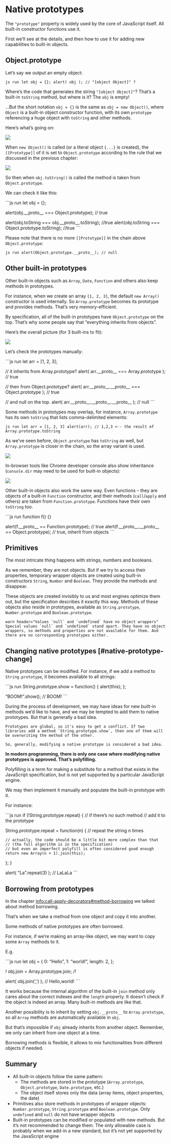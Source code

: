 # Native prototypes

The `"prototype"` property is widely used by the core of JavaScript itself. All built-in constructor functions use it.

First we’ll see at the details, and then how to use it for adding new capabilities to built-in objects.

## Object.prototype

Let’s say we output an empty object:

`js run let obj = {}; alert( obj ); // "[object Object]" ?`

Where’s the code that generates the string `"[object Object]"`? That’s a built-in `toString` method, but where is it? The `obj` is empty!

…But the short notation `obj = {}` is the same as `obj = new Object()`, where `Object` is a built-in object constructor function, with its own `prototype` referencing a huge object with `toString` and other methods.

Here’s what’s going on:

![](object-prototype.svg)

When `new Object()` is called (or a literal object `{...}` is created), the `[[Prototype]]` of it is set to `Object.prototype` according to the rule that we discussed in the previous chapter:

![](object-prototype-1.svg)

So then when `obj.toString()` is called the method is taken from `Object.prototype`.

We can check it like this:

\`\`\`js run let obj = {};

alert(obj.\_\_proto\_\_ === Object.prototype); // true

alert(obj.toString === obj.\_\_proto\_\_.toString); //true alert(obj.toString === Object.prototype.toString); //true \`\`\`

Please note that there is no more `[[Prototype]]` in the chain above `Object.prototype`:

`js run alert(Object.prototype.__proto__); // null`

## Other built-in prototypes

Other built-in objects such as `Array`, `Date`, `Function` and others also keep methods in prototypes.

For instance, when we create an array `[1, 2, 3]`, the default `new Array()` constructor is used internally. So `Array.prototype` becomes its prototype and provides methods. That’s very memory-efficient.

By specification, all of the built-in prototypes have `Object.prototype` on the top. That’s why some people say that “everything inherits from objects”.

Here’s the overall picture (for 3 built-ins to fit):

![](native-prototypes-classes.svg)

Let’s check the prototypes manually:

\`\`\`js run let arr = \[1, 2, 3\];

// it inherits from Array.prototype? alert( arr.\_\_proto\_\_ === Array.prototype ); // true

// then from Object.prototype? alert( arr.\_\_proto\_\_.\_\_proto\_\_ === Object.prototype ); // true

// and null on the top. alert( arr.\_\_proto\_\_.\_\_proto\_\_.\_\_proto\_\_ ); // null \`\`\`

Some methods in prototypes may overlap, for instance, `Array.prototype` has its own `toString` that lists comma-delimited elements:

`js run let arr = [1, 2, 3] alert(arr); // 1,2,3 <-- the result of Array.prototype.toString`

As we’ve seen before, `Object.prototype` has `toString` as well, but `Array.prototype` is closer in the chain, so the array variant is used.

![](native-prototypes-array-tostring.svg)

In-browser tools like Chrome developer console also show inheritance (`console.dir` may need to be used for built-in objects):

![](console_dir_array.png)

Other built-in objects also work the same way. Even functions – they are objects of a built-in `Function` constructor, and their methods (`call`/`apply` and others) are taken from `Function.prototype`. Functions have their own `toString` too.

\`\`\`js run function f() {}

alert(f.\_\_proto\_\_ == Function.prototype); // true alert(f.\_\_proto\_\_.\_\_proto\_\_ == Object.prototype); // true, inherit from objects \`\`\`

## Primitives

The most intricate thing happens with strings, numbers and booleans.

As we remember, they are not objects. But if we try to access their properties, temporary wrapper objects are created using built-in constructors `String`, `Number` and `Boolean`. They provide the methods and disappear.

These objects are created invisibly to us and most engines optimize them out, but the specification describes it exactly this way. Methods of these objects also reside in prototypes, available as `String.prototype`, `Number.prototype` and `Boolean.prototype`.

`` warn header="Values `null` and `undefined` have no object wrappers" Special values `null` and `undefined` stand apart. They have no object wrappers, so methods and properties are not available for them. And there are no corresponding prototypes either. ``

## Changing native prototypes \[\#native-prototype-change\]

Native prototypes can be modified. For instance, if we add a method to `String.prototype`, it becomes available to all strings:

\`\`\`js run String.prototype.show = function() { alert(this); };

“BOOM!”.show(); // BOOM! \`\`\`

During the process of development, we may have ideas for new built-in methods we’d like to have, and we may be tempted to add them to native prototypes. But that is generally a bad idea.

    Prototypes are global, so it's easy to get a conflict. If two libraries add a method `String.prototype.show`, then one of them will be overwriting the method of the other.

    So, generally, modifying a native prototype is considered a bad idea.

**In modern programming, there is only one case where modifying native prototypes is approved. That’s polyfilling.**

Polyfilling is a term for making a substitute for a method that exists in the JavaScript specification, but is not yet supported by a particular JavaScript engine.

We may then implement it manually and populate the built-in prototype with it.

For instance:

\`\`\`js run if (!String.prototype.repeat) { // if there’s no such method // add it to the prototype

String.prototype.repeat = function(n) { // repeat the string n times

    // actually, the code should be a little bit more complex than that
    // (the full algorithm is in the specification)
    // but even an imperfect polyfill is often considered good enough
    return new Array(n + 1).join(this);

}; }

alert( “La”.repeat(3) ); // LaLaLa \`\`\`

## Borrowing from prototypes

In the chapter <a href="info:call-apply-decorators#method-borrowing" class="uri">info:call-apply-decorators#method-borrowing</a> we talked about method borrowing.

That’s when we take a method from one object and copy it into another.

Some methods of native prototypes are often borrowed.

For instance, if we’re making an array-like object, we may want to copy some `Array` methods to it.

E.g.

\`\`\`js run let obj = { 0: “Hello”, 1: “world!”, length: 2, };

_!_ obj.join = Array.prototype.join; _/!_

alert( obj.join(‘,’) ); // Hello,world! \`\`\`

It works because the internal algorithm of the built-in `join` method only cares about the correct indexes and the `length` property. It doesn’t check if the object is indeed an array. Many built-in methods are like that.

Another possibility is to inherit by setting `obj.__proto__` to `Array.prototype`, so all `Array` methods are automatically available in `obj`.

But that’s impossible if `obj` already inherits from another object. Remember, we only can inherit from one object at a time.

Borrowing methods is flexible, it allows to mix functionalities from different objects if needed.

## Summary

- All built-in objects follow the same pattern:
  - The methods are stored in the prototype (`Array.prototype`, `Object.prototype`, `Date.prototype`, etc.)
  - The object itself stores only the data (array items, object properties, the date)
- Primitives also store methods in prototypes of wrapper objects: `Number.prototype`, `String.prototype` and `Boolean.prototype`. Only `undefined` and `null` do not have wrapper objects
- Built-in prototypes can be modified or populated with new methods. But it’s not recommended to change them. The only allowable case is probably when we add-in a new standard, but it’s not yet supported by the JavaScript engine
